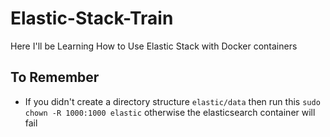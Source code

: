 # Elastic-Stack-Train

Here I'll be Learning How to Use Elastic Stack with Docker containers

## To Remember

- If you didn't create a directory structure `elastic/data` then run this `sudo chown -R 1000:1000 elastic` otherwise the elasticsearch container will fail
